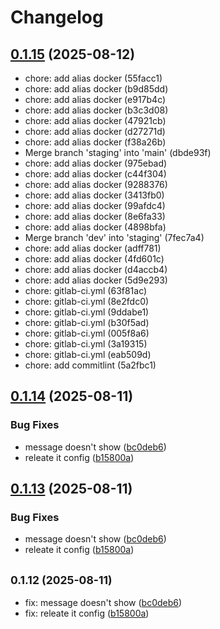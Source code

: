 # Changelog

## [0.1.15](https://gitlab.com/cheulong-devops/movies-finder/movies-finder-frontend/compare/0.1.14...0.1.15) (2025-08-12)

* chore: add alias docker (55facc1)
* chore: add alias docker (b9d85dd)
* chore: add alias docker (e917b4c)
* chore: add alias docker (b3c3d08)
* chore: add alias docker (47921cb)
* chore: add alias docker (d27271d)
* chore: add alias docker (f38a26b)
* Merge branch 'staging' into 'main' (dbde93f)
* chore: add alias docker (975ebad)
* chore: add alias docker (c44f304)
* chore: add alias docker (9288376)
* chore: add alias docker (3413fb0)
* chore: add alias docker (99afdc4)
* chore: add alias docker (8e6fa33)
* chore: add alias docker (4898bfa)
* Merge branch 'dev' into 'staging' (7fec7a4)
* chore: add alias docker (adff781)
* chore: add alias docker (4fd601c)
* chore: add alias docker (d4accb4)
* chore: add alias docker (5d9e293)
* chore: gitlab-ci.yml (63f81ac)
* chore: gitlab-ci.yml (8e2fdc0)
* chore: gitlab-ci.yml (9ddabe1)
* chore: gitlab-ci.yml (b30f5ad)
* chore: gitlab-ci.yml (005f8a6)
* chore: gitlab-ci.yml (3a19315)
* chore: gitlab-ci.yml (eab509d)
* chore: add commitlint (5a2fbc1)

## [0.1.14](https://gitlab.com/cheulong-devops/movies-finder/movies-finder-frontend/compare/0.1.0...0.1.14) (2025-08-11)

### Bug Fixes

* message doesn\'t show ([bc0deb6](https://gitlab.com/cheulong-devops/movies-finder/movies-finder-frontend/commit/bc0deb6f39a8d4c675833dbf08c5ee2daf9c9f7e))
* releate it config ([b15800a](https://gitlab.com/cheulong-devops/movies-finder/movies-finder-frontend/commit/b15800ae673eed4a675752ad9ad13e6d2d4f47ee))

## [0.1.13](https://gitlab.com/cheulong-devops/movies-finder/movies-finder-frontend/compare/0.1.0...0.1.13) (2025-08-11)

### Bug Fixes

* message doesn\'t show ([bc0deb6](https://gitlab.com/cheulong-devops/movies-finder/movies-finder-frontend/commit/bc0deb6f39a8d4c675833dbf08c5ee2daf9c9f7e))
* releate it config ([b15800a](https://gitlab.com/cheulong-devops/movies-finder/movies-finder-frontend/commit/b15800ae673eed4a675752ad9ad13e6d2d4f47ee))

## <small>0.1.12 (2025-08-11)</small>

* fix: message doesn\'t show ([bc0deb6](https://gitlab.com/cheulong-devops/movies-finder/movies-finder-frontend/commit/bc0deb6))
* fix: releate it config ([b15800a](https://gitlab.com/cheulong-devops/movies-finder/movies-finder-frontend/commit/b15800a))
